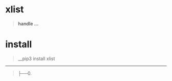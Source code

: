 # xlist
>__handle ...__

# install
>__pip3 install xlist

-----------------------------------------------------------------------
>├──0. [](xlist/Images/.0.png)  <br>
